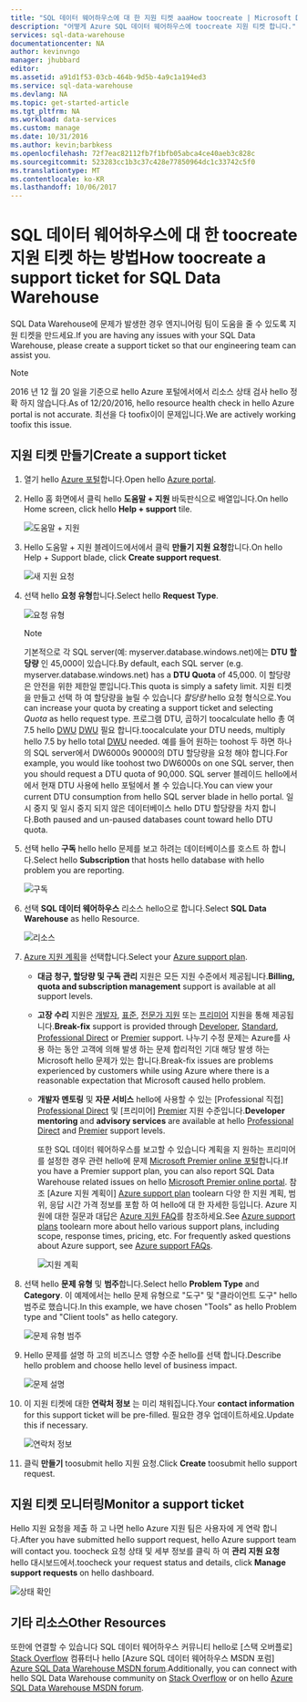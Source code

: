 ```yaml
---
title: "SQL 데이터 웨어하우스에 대 한 지원 티켓 aaaHow toocreate | Microsoft Docs"
description: "어떻게 Azure SQL 데이터 웨어하우스에 toocreate 지원 티켓 합니다."
services: sql-data-warehouse
documentationcenter: NA
author: kevinvngo
manager: jhubbard
editor: 
ms.assetid: a91d1f53-03cb-464b-9d5b-4a9c1a194ed3
ms.service: sql-data-warehouse
ms.devlang: NA
ms.topic: get-started-article
ms.tgt_pltfrm: NA
ms.workload: data-services
ms.custom: manage
ms.date: 10/31/2016
ms.author: kevin;barbkess
ms.openlocfilehash: 72f7eac82112fb7f1bfb05abca4ce40aeb3c828c
ms.sourcegitcommit: 523283cc1b3c37c428e77850964dc1c33742c5f0
ms.translationtype: MT
ms.contentlocale: ko-KR
ms.lasthandoff: 10/06/2017
---
```

# <a name="how-toocreate-a-support-ticket-for-sql-data-warehouse"></a><span data-ttu-id="28974-103">SQL 데이터 웨어하우스에 대 한 toocreate 지원 티켓 하는 방법</span><span class="sxs-lookup"><span data-stu-id="28974-103">How toocreate a support ticket for SQL Data Warehouse</span></span>
<span data-ttu-id="28974-104">SQL Data Warehouse에 문제가 발생한 경우 엔지니어링 팀이 도움을 줄 수 있도록 지원 티켓을 만드세요.</span><span class="sxs-lookup"><span data-stu-id="28974-104">If you are having any issues with your SQL Data Warehouse, please create a support ticket so that our engineering team can assist you.</span></span>

> [!NOTE] 
> <span data-ttu-id="28974-105">2016 년 12 월 20 일을 기준으로 hello Azure 포털에서에서 리소스 상태 검사 hello 정확 하지 않습니다.</span><span class="sxs-lookup"><span data-stu-id="28974-105">As of 12/20/2016, hello resource health check in hello Azure portal is not accurate.</span></span> <span data-ttu-id="28974-106">최선을 다 toofix이이 문제입니다.</span><span class="sxs-lookup"><span data-stu-id="28974-106">We are actively working toofix this issue.</span></span> 


## <a name="create-a-support-ticket"></a><span data-ttu-id="28974-107">지원 티켓 만들기</span><span class="sxs-lookup"><span data-stu-id="28974-107">Create a support ticket</span></span>
1. <span data-ttu-id="28974-108">열기 hello [Azure 포털][Azure portal]합니다.</span><span class="sxs-lookup"><span data-stu-id="28974-108">Open hello [Azure portal][Azure portal].</span></span>
2. <span data-ttu-id="28974-109">Hello 홈 화면에서 클릭 hello **도움말 + 지원** 바둑판식으로 배열입니다.</span><span class="sxs-lookup"><span data-stu-id="28974-109">On hello Home screen, click hello **Help + support** tile.</span></span>
   
    ![도움말 + 지원](./media/sql-data-warehouse-get-started-create-support-ticket/help-support.png)
3. <span data-ttu-id="28974-111">Hello 도움말 + 지원 블레이드에서에서 클릭 **만들기 지원 요청**합니다.</span><span class="sxs-lookup"><span data-stu-id="28974-111">On hello Help + Support blade, click **Create support request**.</span></span>
   
    ![새 지원 요청](./media/sql-data-warehouse-get-started-create-support-ticket/create-support-request.png)
   
    <a name="request-quota-change"></a> 
4. <span data-ttu-id="28974-113">선택 hello **요청 유형**합니다.</span><span class="sxs-lookup"><span data-stu-id="28974-113">Select hello **Request Type**.</span></span>
   
    ![요청 유형](./media/sql-data-warehouse-get-started-create-support-ticket/request-type.png)
   
   > [!NOTE]
   > <span data-ttu-id="28974-115">기본적으로 각 SQL server(예: myserver.database.windows.net)에는 **DTU 할당량** 인 45,000이 있습니다.</span><span class="sxs-lookup"><span data-stu-id="28974-115">By default, each SQL server (e.g. myserver.database.windows.net) has a **DTU Quota** of 45,000.</span></span> <span data-ttu-id="28974-116">이 할당량은 안전을 위한 제한일 뿐입니다.</span><span class="sxs-lookup"><span data-stu-id="28974-116">This quota is simply a safety limit.</span></span> <span data-ttu-id="28974-117">지원 티켓을 만들고 선택 하 여 할당량을 늘릴 수 있습니다 *할당량* hello 요청 형식으로.</span><span class="sxs-lookup"><span data-stu-id="28974-117">You can increase your quota by creating a support ticket and selecting *Quota* as hello request type.</span></span> <span data-ttu-id="28974-118">프로그램 DTU, 곱하기 toocalculate hello 총 여 7.5 hello [DWU] [ DWU] 필요 합니다.</span><span class="sxs-lookup"><span data-stu-id="28974-118">toocalculate your DTU needs, multiply hello 7.5 by hello total [DWU][DWU] needed.</span></span> <span data-ttu-id="28974-119">예를 들어 원하는 toohost 두 하면 하나의 SQL server에서 DW6000s 90000의 DTU 할당량을 요청 해야 합니다.</span><span class="sxs-lookup"><span data-stu-id="28974-119">For example, you would like toohost two DW6000s on one SQL server, then you should request a DTU quota of 90,000.</span></span>  <span data-ttu-id="28974-120">SQL server 블레이드 hello에서에서 현재 DTU 사용에 hello 포털에서 볼 수 있습니다.</span><span class="sxs-lookup"><span data-stu-id="28974-120">You can view your current DTU consumption from hello SQL server blade in hello portal.</span></span> <span data-ttu-id="28974-121">일시 중지 및 일시 중지 되지 않은 데이터베이스 hello DTU 할당량을 차지 합니다.</span><span class="sxs-lookup"><span data-stu-id="28974-121">Both paused and un-paused databases count toward hello DTU quota.</span></span> 
   > 
   > 
5. <span data-ttu-id="28974-122">선택 hello **구독** hello hello 문제를 보고 하려는 데이터베이스를 호스트 하 합니다.</span><span class="sxs-lookup"><span data-stu-id="28974-122">Select hello **Subscription** that hosts hello database with hello problem you are reporting.</span></span>
   
    ![구독](./media/sql-data-warehouse-get-started-create-support-ticket/subscription.png)
6. <span data-ttu-id="28974-124">선택 **SQL 데이터 웨어하우스** 리소스 hello으로 합니다.</span><span class="sxs-lookup"><span data-stu-id="28974-124">Select **SQL Data Warehouse** as hello Resource.</span></span>
   
    ![리소스](./media/sql-data-warehouse-get-started-create-support-ticket/resource.png)
7. <span data-ttu-id="28974-126">[Azure 지원 계획][Azure support plan]을 선택합니다.</span><span class="sxs-lookup"><span data-stu-id="28974-126">Select your [Azure support plan][Azure support plan].</span></span>
   
   * <span data-ttu-id="28974-127">**대금 청구, 할당량 및 구독 관리** 지원은 모든 지원 수준에서 제공됩니다.</span><span class="sxs-lookup"><span data-stu-id="28974-127">**Billing, quota and subscription management** support is available at all support levels.</span></span>
   * <span data-ttu-id="28974-128">**고장 수리** 지원은 [개발자][Developer], [표준][Standard], [전문가 지원][Professional Direct] 또는 [프리미어][Premier] 지원을 통해 제공됩니다.</span><span class="sxs-lookup"><span data-stu-id="28974-128">**Break-fix** support is provided through [Developer][Developer], [Standard][Standard], [Professional Direct][Professional Direct] or [Premier][Premier] support.</span></span> <span data-ttu-id="28974-129">나누기 수정 문제는 Azure를 사용 하는 동안 고객에 의해 발생 하는 문제 합리적인 기대 해당 발생 하는 Microsoft hello 문제가 있는 합니다.</span><span class="sxs-lookup"><span data-stu-id="28974-129">Break-fix issues are problems experienced by customers while using Azure where there is a reasonable expectation that Microsoft caused hello problem.</span></span>
   * <span data-ttu-id="28974-130">**개발자 멘토링** 및 **자문 서비스** hello에 사용할 수 있는 [Professional 직접] [ Professional Direct] 및 [프리미어] [ Premier] 지원 수준입니다.</span><span class="sxs-lookup"><span data-stu-id="28974-130">**Developer mentoring** and **advisory services** are available at hello [Professional Direct][Professional Direct] and [Premier][Premier] support levels.</span></span> 
     
     <span data-ttu-id="28974-131">또한 SQL 데이터 웨어하우스를 보고할 수 있습니다 계획을 지 원하는 프리미어를 설정한 경우 관련 hello에 문제 [Microsoft Premier online 포털][Microsoft Premier online portal]합니다.</span><span class="sxs-lookup"><span data-stu-id="28974-131">If you have a Premier support plan, you can also report SQL Data Warehouse related issues on hello [Microsoft Premier online portal][Microsoft Premier online portal].</span></span>  <span data-ttu-id="28974-132">참조 [Azure 지원 계획이] [ Azure support plan] toolearn 다양 한 지원 계획, 범위, 응답 시간 가격 정보를 포함 하 여 hello에 대 한 자세한 등입니다.  Azure 지원에 대한 질문과 대답은 [Azure 지원 FAQ][Azure support FAQs]를 참조하세요.</span><span class="sxs-lookup"><span data-stu-id="28974-132">See [Azure support plans][Azure support plan] toolearn more about hello various support plans, including scope, response times, pricing, etc.  For frequently asked questions about Azure support, see [Azure support FAQs][Azure support FAQs].</span></span>  
     
     ![지원 계획](./media/sql-data-warehouse-get-started-create-support-ticket/support-plan.png)
8. <span data-ttu-id="28974-134">선택 hello **문제 유형** 및 **범주**합니다.</span><span class="sxs-lookup"><span data-stu-id="28974-134">Select hello **Problem Type** and **Category**.</span></span> <span data-ttu-id="28974-135">이 예제에서는 hello 문제 유형으로 "도구" 및 "클라이언트 도구" hello 범주로 했습니다.</span><span class="sxs-lookup"><span data-stu-id="28974-135">In this example, we have chosen "Tools" as hello Problem type and "Client tools" as hello category.</span></span> 
   
    ![문제 유형 범주](./media/sql-data-warehouse-get-started-create-support-ticket/problem-type-category.png)
9. <span data-ttu-id="28974-137">Hello 문제를 설명 하 고의 비즈니스 영향 수준 hello를 선택 합니다.</span><span class="sxs-lookup"><span data-stu-id="28974-137">Describe hello problem and choose hello level of business impact.</span></span>
   
    ![문제 설명](./media/sql-data-warehouse-get-started-create-support-ticket/problem-description.png)
10. <span data-ttu-id="28974-139">이 지원 티켓에 대한 **연락처 정보** 는 미리 채워집니다.</span><span class="sxs-lookup"><span data-stu-id="28974-139">Your **contact information** for this support ticket will be pre-filled.</span></span> <span data-ttu-id="28974-140">필요한 경우 업데이트하세요.</span><span class="sxs-lookup"><span data-stu-id="28974-140">Update this if necessary.</span></span>
    
    ![연락처 정보](./media/sql-data-warehouse-get-started-create-support-ticket/contact-info.png)
11. <span data-ttu-id="28974-142">클릭 **만들기** toosubmit hello 지원 요청.</span><span class="sxs-lookup"><span data-stu-id="28974-142">Click **Create** toosubmit hello support request.</span></span>

## <a name="monitor-a-support-ticket"></a><span data-ttu-id="28974-143">지원 티켓 모니터링</span><span class="sxs-lookup"><span data-stu-id="28974-143">Monitor a support ticket</span></span>
<span data-ttu-id="28974-144">Hello 지원 요청을 제출 하 고 나면 hello Azure 지원 팀은 사용자에 게 연락 합니다.</span><span class="sxs-lookup"><span data-stu-id="28974-144">After you have submitted hello support request, hello Azure support team will contact you.</span></span> <span data-ttu-id="28974-145">toocheck 요청 상태 및 세부 정보를 클릭 하 여 **관리 지원 요청** hello 대시보드에서.</span><span class="sxs-lookup"><span data-stu-id="28974-145">toocheck your request status and details, click **Manage support requests** on hello dashboard.</span></span>

![상태 확인](./media/sql-data-warehouse-get-started-create-support-ticket/check-status.png)

## <a name="other-resources"></a><span data-ttu-id="28974-147">기타 리소스</span><span class="sxs-lookup"><span data-stu-id="28974-147">Other Resources</span></span>
<span data-ttu-id="28974-148">또한에 연결할 수 있습니다 SQL 데이터 웨어하우스 커뮤니티 hello로 [스택 오버플로] [ Stack Overflow] 컴퓨터나 hello [Azure SQL 데이터 웨어하우스 MSDN 포럼] [ Azure SQL Data Warehouse MSDN forum].</span><span class="sxs-lookup"><span data-stu-id="28974-148">Additionally, you can connect with hello SQL Data Warehouse community on [Stack Overflow][Stack Overflow] or on hello [Azure SQL Data Warehouse MSDN forum][Azure SQL Data Warehouse MSDN forum].</span></span>

<!--Image references--> 

<!--Article references--> 
[DWU]: ./sql-data-warehouse-overview-what-is.md

<!--MSDN references--> 

<!--Other web references--> 
[Azure portal]: https://portal.azure.com/
[Azure support plan]: https://azure.microsoft.com/support/plans/?WT.mc_id=Support_Plan_510979/  
[Developer]: https://azure.microsoft.com/support/plans/developer/  
[Standard]: https://azure.microsoft.com/support/plans/standard/  
[Professional Direct]: https://azure.microsoft.com/support/plans/prodirect/  
[Premier]: https://azure.microsoft.com/support/plans/premier/  
[Azure support FAQs]: https://azure.microsoft.com/support/faq/
[Microsoft Premier online portal]: https://premier.microsoft.com/
[Stack Overflow]: https://stackoverflow.com/questions/tagged/azure-sqldw/
[Azure SQL Data Warehouse MSDN forum]: https://social.msdn.microsoft.com/Forums/home?forum=AzureSQLDataWarehouse/

